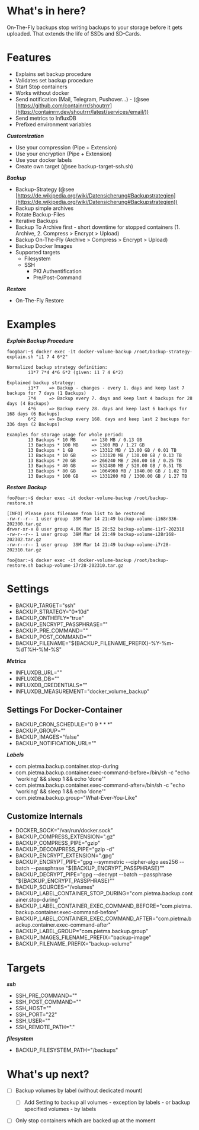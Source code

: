 # What's in here?

On-The-Fly backups stop writing backups to your storage before it gets uploaded. That extends the life of SSDs and SD-Cards.


# Features

 - Explains set backup procedure
 - Validates set backup procedure
 - Start Stop containers
 - Works without docker
 - Send notification (Mail, Telegram, Pushover...) - (@see [https://github.com/containrrr/shoutrrr](https://containrrr.dev/shoutrrr/latest/services/email/))
 - Send metrics to InfluxDB
  - Prefixed environment variables

***Customization***

 - Use your compression (Pipe + Extension)
 - Use your encryption (Pipe + Extension)
 - Use your docker labels
 - Create own target (@see backup-target-ssh.sh)
 
***Backup***

 - Backup-Strategy (@see [https://de.wikipedia.org/wiki/Datensicherung#Backupstrategien](https://de.wikipedia.org/wiki/Datensicherung#Backupstrategien))
 - Backup simple archives 
 - Rotate Backup-Files
 - Iterative Backups
 - Backup To Archive first - short downtime for stopped containers (1. Archive,  2. Compress > Encrypt > Upload)
 - Backup On-The-Fly (Archive > Compress > Encrypt > Upload)
 - Backup Docker Images
 - Supported targets
   - Filesystem 
   - SSH
     - PKI Authentification
     - Pre/Post-Command

***Restore***

- On-The-Fly Restore

# Examples

***Explain Backup Procedure***
```shell
foo@bar:~$ docker exec -it docker-volume-backup /root/backup-strategy-explain.sh "i1 7 4 6*2"

Normalized backup strategy definition:
        i1*7 7*4 4*6 6*2 (given: i1 7 4 6*2)

Explained backup strategy:
        i1*7    => Backup - changes - every 1. days and keep last 7 backups for 7 days (1 Backups)
        7*4     => Backup every 7. days and keep last 4 backups for 28 days (4 Backups)
        4*6     => Backup every 28. days and keep last 6 backups for 168 days (6 Backups)
        6*2     => Backup every 168. days and keep last 2 backups for 336 days (2 Backups)

Examples for storage usage for whole period:
        13 Backups * 10 MB      => 130 MB / 0.13 GB
        13 Backups * 100 MB     => 1300 MB / 1.27 GB
        13 Backups * 1 GB       => 13312 MB / 13.00 GB / 0.01 TB
        13 Backups * 10 GB      => 133120 MB / 130.00 GB / 0.13 TB
        13 Backups * 20 GB      => 266240 MB / 260.00 GB / 0.25 TB
        13 Backups * 40 GB      => 532480 MB / 520.00 GB / 0.51 TB
        13 Backups * 80 GB      => 1064960 MB / 1040.00 GB / 1.02 TB
        13 Backups * 100 GB     => 1331200 MB / 1300.00 GB / 1.27 TB
```

***Restore Backup***
```shell
foo@bar:~$ docker exec -it docker-volume-backup /root/backup-restore.sh

[INFO] Please pass filename from list to be restored
-rw-r--r-- 1 user group  39M Mar 14 21:49 backup-volume-i168r336-202300.tar.gz
drwxr-xr-x 8 user group 4.0K Mar 15 20:52 backup-volume-i1r7-202310
-rw-r--r-- 1 user group  39M Mar 14 21:49 backup-volume-i28r168-202302.tar.gz
-rw-r--r-- 1 user group  39M Mar 14 21:49 backup-volume-i7r28-202310.tar.gz

foo@bar:~$ docker exec -it docker-volume-backup /root/backup-restore.sh backup-volume-i7r28-202310.tar.gz
```

# Settings

 - BACKUP_TARGET="ssh"
 - BACKUP_STRATEGY="0*10d"
 - BACKUP_ONTHEFLY="true"
 - BACKUP_ENCRYPT_PASSPHRASE=""
 - BACKUP_PRE_COMMAND=""
 - BACKUP_POST_COMMAND=""
 - BACKUP_FILENAME="${BACKUP_FILENAME_PREFIX}-%Y-%m-%dT%H-%M-%S"

***Metrics***

 - INFLUXDB_URL=""
 - INFLUXDB_DB=""
 - INFLUXDB_CREDENTIALS=""
 - INFLUXDB_MEASUREMENT="docker_volume_backup"

##  Settings For Docker-Container

 - BACKUP_CRON_SCHEDULE="0 9 * * *" 
 - BACKUP_GROUP=""
 - BACKUP_IMAGES="false"
 - BACKUP_NOTIFICATION_URL=""

***Labels***

 - com.pietma.backup.container.stop-during
 - com.pietma.backup.container.exec-command-before=/bin/sh -c "echo 'working' && sleep 1 &&  echo 'done'"
 - com.pietma.backup.container.exec-command-after=/bin/sh -c "echo 'working' && sleep 1 &&  echo 'done'"
 - com.pietma.backup.group="What-Ever-You-Like"

## Customize Internals

 - DOCKER_SOCK="/var/run/docker.sock"
 - BACKUP_COMPRESS_EXTENSION=".gz"
 - BACKUP_COMPRESS_PIPE="gzip"
 - BACKUP_DECOMPRESS_PIPE="gzip -d"
 - BACKUP_ENCRYPT_EXTENSION=".gpg"
 - BACKUP_ENCRYPT_PIPE="gpg --symmetric --cipher-algo aes256 --batch --passphrase \"${BACKUP_ENCRYPT_PASSPHRASE}\""
 - BACKUP_DECRYPT_PIPE="gpg --decrypt --batch --passphrase \"${BACKUP_ENCRYPT_PASSPHRASE}\""
 - BACKUP_SOURCES="/volumes"
 - BACKUP_LABEL_CONTAINER_STOP_DURING="com.pietma.backup.container.stop-during"
 - BACKUP_LABEL_CONTAINER_EXEC_COMMAND_BEFORE="com.pietma.backup.container.exec-command-before"
 - BACKUP_LABEL_CONTAINER_EXEC_COMMAND_AFTER="com.pietma.backup.container.exec-command-after"
 - BACKUP_LABEL_GROUP="com.pietma.backup.group"		
 - BACKUP_IMAGES_FILENAME_PREFIX="backup-image"
 - BACKUP_FILENAME_PREFIX="backup-volume"

# Targets

***ssh***

 - SSH_PRE_COMMAND=""
 - SSH_POST_COMMAND=""
 - SSH_HOST=""
 - SSH_PORT="22"
 - SSH_USER=""
 - SSH_REMOTE_PATH="."
 
***filesystem***

 - BACKUP_FILESYSTEM_PATH="/backups"
 
 # What's up next?
  - [ ] Backup volumes by label (without dedicated mount)
    - [ ] Add Setting to backup all volumes - exception by labels - or backup specified volumes - by labels
  - [ ] Only stop containers which are backed up at the moment
  
  
  
